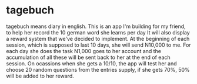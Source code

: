 # tagebuch
tagebuch means diary in english. This is an app I'm building for my friend, to help her record the 10 german word she learns per day
It will also display a reward system that we've decided to implement. At the beginning of each session, which is supposed to last 10 days, she will send N10,000 to me. For each day she does the task N1,000 goes to her account and the accumulation of all these will be sent back to her at the end of each session.
On ocassions when she gets a 10/10, the app will test her and choose 20 random questions from the entries supply, if she gets 70%, 50% will be added to her reward.
